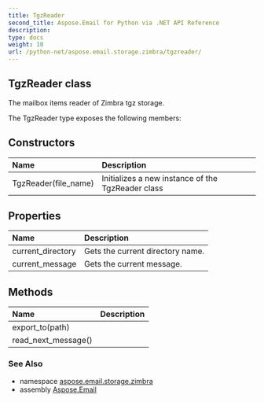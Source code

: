 ```yaml
---
title: TgzReader
second_title: Aspose.Email for Python via .NET API Reference
description: 
type: docs
weight: 10
url: /python-net/aspose.email.storage.zimbra/tgzreader/
---
```


## TgzReader class

The mailbox items reader of Zimbra tgz storage.

The TgzReader type exposes the following members:
## Constructors
| Name | Description |
| :- | :- |
|TgzReader(file_name)|Initializes a new instance of the TgzReader class|
## Properties
| Name | Description |
| :- | :- |
|current_directory|Gets the current directory name.|
|current_message|Gets the current message.|
## Methods
| Name | Description |
| :- | :- |
|export_to(path)|  |
|read_next_message()|  |

### See Also

* namespace [aspose.email.storage.zimbra](/python-net/aspose.email.storage.zimbra/)
* assembly [Aspose.Email](/python-net/)

